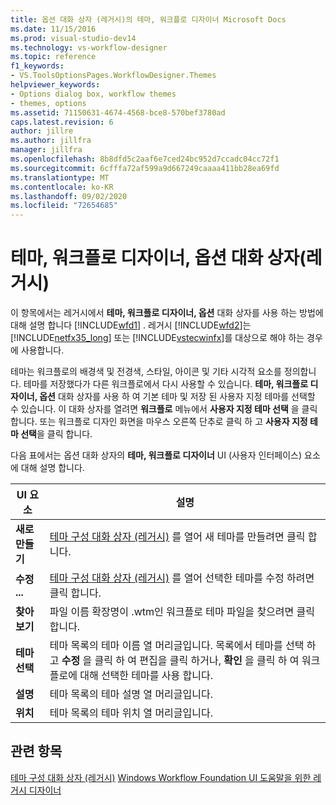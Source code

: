 ```yaml
---
title: 옵션 대화 상자 (레거시)의 테마, 워크플로 디자이너 Microsoft Docs
ms.date: 11/15/2016
ms.prod: visual-studio-dev14
ms.technology: vs-workflow-designer
ms.topic: reference
f1_keywords:
- VS.ToolsOptionsPages.WorkflowDesigner.Themes
helpviewer_keywords:
- Options dialog box, workflow themes
- themes, options
ms.assetid: 71150631-4674-4568-bce8-570bef3780ad
caps.latest.revision: 6
author: jillre
ms.author: jillfra
manager: jillfra
ms.openlocfilehash: 8b8dfd5c2aaf6e7ced24bc952d7ccadc04cc72f1
ms.sourcegitcommit: 6cfffa72af599a9d667249caaaa411bb28ea69fd
ms.translationtype: MT
ms.contentlocale: ko-KR
ms.lasthandoff: 09/02/2020
ms.locfileid: "72654685"
---
```

# <a name="themes-workflow-designer-options-dialog-box-legacy"></a>테마, 워크플로 디자이너, 옵션 대화 상자(레거시)
이 항목에서는 레거시에서 **테마, 워크플로 디자이너, 옵션** 대화 상자를 사용 하는 방법에 대해 설명 합니다 [!INCLUDE[wfd1](../includes/wfd1-md.md)] . 레거시 [!INCLUDE[wfd2](../includes/wfd2-md.md)]는 [!INCLUDE[netfx35_long](../includes/netfx35-long-md.md)] 또는 [!INCLUDE[vstecwinfx](../includes/vstecwinfx-md.md)]를 대상으로 해야 하는 경우에 사용합니다.

 테마는 워크플로의 배경색 및 전경색, 스타일, 아이콘 및 기타 시각적 요소를 정의합니다. 테마를 저장했다가 다른 워크플로에서 다시 사용할 수 있습니다. **테마, 워크플로 디자이너, 옵션** 대화 상자를 사용 하 여 기본 테마 및 저장 된 사용자 지정 테마를 선택할 수 있습니다. 이 대화 상자를 열려면 **워크플로** 메뉴에서 **사용자 지정 테마 선택** 을 클릭 합니다. 또는 워크플로 디자인 화면을 마우스 오른쪽 단추로 클릭 하 고 **사용자 지정 테마 선택**을 클릭 합니다.

 다음 표에서는 옵션 대화 상자의 **테마, 워크플로 디자이너** UI (사용자 인터페이스) 요소에 대해 설명 합니다.

|UI 요소|설명|
|----------------|-----------------|
|**새로 만들기**|[테마 구성 대화 상자 (레거시)](../workflow-designer/theme-configuration-dialog-box-legacy.md) 를 열어 새 테마를 만들려면 클릭 합니다.|
|**수정 ...**|[테마 구성 대화 상자 (레거시)](../workflow-designer/theme-configuration-dialog-box-legacy.md) 를 열어 선택한 테마를 수정 하려면 클릭 합니다.|
|**찾아보기**|파일 이름 확장명이 .wtm인 워크플로 테마 파일을 찾으려면 클릭합니다.|
|**테마 선택**|테마 목록의 테마 이름 열 머리글입니다. 목록에서 테마를 선택 하 고 **수정** 을 클릭 하 여 편집을 클릭 하거나, **확인** 을 클릭 하 여 워크플로에 대해 선택한 테마를 사용 합니다.|
|**설명**|테마 목록의 테마 설명 열 머리글입니다.|
|**위치**|테마 목록의 테마 위치 열 머리글입니다.|

## <a name="see-also"></a>관련 항목
 [테마 구성 대화 상자 (레거시)](../workflow-designer/theme-configuration-dialog-box-legacy.md) [Windows Workflow Foundation UI 도움말을 위한 레거시 디자이너](../workflow-designer/legacy-designer-for-windows-workflow-foundation-ui-help.md)